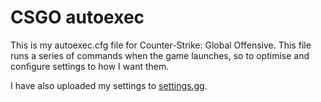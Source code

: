 # CSGO autoexec

This is my autoexec.cfg file for Counter-Strike: Global Offensive.
This file runs a series of commands when the game launches, so to optimise and configure settings to how I want them.

I have also uploaded my settings to [settings.gg](https://settings.gg/player/82883367).
